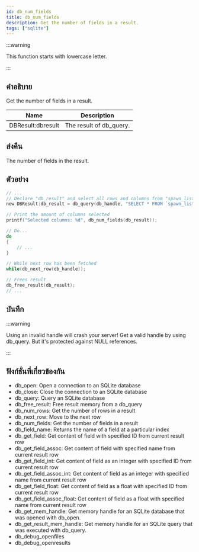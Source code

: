 ```yaml
---
id: db_num_fields
title: db_num_fields
description: Get the number of fields in a result.
tags: ["sqlite"]
---
```


:::warning

This function starts with lowercase letter.

:::

## คำอธิบาย

Get the number of fields in a result.

| Name              | Description             |
| ----------------- | ----------------------- |
| DBResult:dbresult | The result of db_query. |

## ส่งคืน

The number of fields in the result.

## ตัวอย่าง

```c
// ...
// Declare "db_result" and select all rows and columns from "spawn_list"
new DBResult:db_result = db_query(db_handle, "SELECT * FROM `spawn_list` WHERE 1;");

// Print the amount of columns selected
printf("Selected columns: %d", db_num_fields(db_result));

// Do...
do
{
    // ...
}

// While next row has been fetched
while(db_next_row(db_handle));

// Frees result
db_free_result(db_result);
// ...
```

## บันทึก

:::warning

Using an invalid handle will crash your server! Get a valid handle by using db_query. But it's protected against NULL references.

:::

## ฟังก์ชั่นที่เกี่ยวข้องกัน

- db_open: Open a connection to an SQLite database
- db_close: Close the connection to an SQLite database
- db_query: Query an SQLite database
- db_free_result: Free result memory from a db_query
- db_num_rows: Get the number of rows in a result
- db_next_row: Move to the next row
- db_num_fields: Get the number of fields in a result
- db_field_name: Returns the name of a field at a particular index
- db_get_field: Get content of field with specified ID from current result row
- db_get_field_assoc: Get content of field with specified name from current result row
- db_get_field_int: Get content of field as an integer with specified ID from current result row
- db_get_field_assoc_int: Get content of field as an integer with specified name from current result row
- db_get_field_float: Get content of field as a float with specified ID from current result row
- db_get_field_assoc_float: Get content of field as a float with specified name from current result row
- db_get_mem_handle: Get memory handle for an SQLite database that was opened with db_open.
- db_get_result_mem_handle: Get memory handle for an SQLite query that was executed with db_query.
- db_debug_openfiles
- db_debug_openresults
